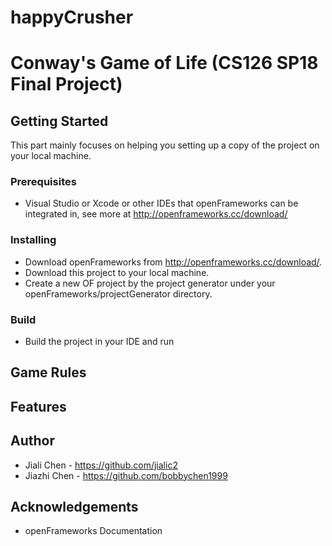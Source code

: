 # happyCrusher
# Conway's Game of Life (CS126 SP18 Final Project)

## Getting Started
This part mainly focuses on helping you setting up a copy of the project on your local machine.
### Prerequisites
- Visual Studio or Xcode or other IDEs that openFrameworks can be integrated in, see more at http://openframeworks.cc/download/
### Installing
- Download openFrameworks from http://openframeworks.cc/download/.
- Download this project to your local machine.
- Create a new OF project by the project generator under your openFrameworks/projectGenerator directory.
### Build
- Build the project in your IDE and run
## Game Rules

## Features

## Author
- Jiali Chen - https://github.com/jialic2
- Jiazhi Chen - https://github.com/bobbychen1999
## Acknowledgements
- openFrameworks Documentation

